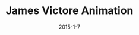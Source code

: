 ---
layout: default
title: James Victore Animation
video: <iframe src="//player.vimeo.com/video/118972567" webkitallowfullscreen mozallowfullscreen allowfullscreen></iframe>
img: /img/jamesv1.jpg
date: 2015-1-7
modalId: 2
projectDate: July 2013
client: University Assignment
service: Animation
brief: To create a kinetic typography piece based on a 30 second voice over supplied by the university.
execution: Upon researching James Victore’s style as a graphic designer I found it to be quite a gritty, dirty style so this was implemented into the final animation. I also decided to base the entire animation around Victore’s rather iconic moustache.<br>The resulting piece was something that I am quite proud of as it caused me to develop new skills in design (such as Adobe After Effects) and learn a new medium.
---